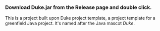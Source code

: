 ### Download Duke.jar from the Release page and double click. 


This is a project built upon
Duke project template, a project template for a greenfield Java project. It's named after the Java mascot _Duke_.

